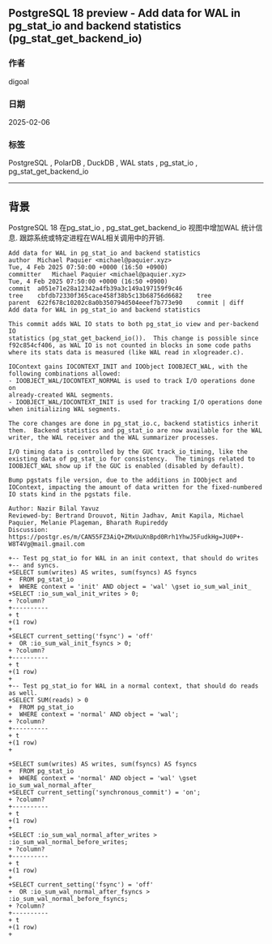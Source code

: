 ## PostgreSQL 18 preview - Add data for WAL in pg_stat_io and backend statistics (pg_stat_get_backend_io)    
                                                                               
### 作者                                                        
digoal                                                               
                                                            
### 日期                                                                         
2025-02-06                                                               
                                                                        
### 标签                                                                      
PostgreSQL , PolarDB , DuckDB , WAL stats , pg_stat_io , pg_stat_get_backend_io  
                                                                                 
----                                                             
                                                                     
## 背景     
PostgreSQL 18 在pg_stat_io , pg_stat_get_backend_io 视图中增加WAL 统计信息. 跟踪系统或特定进程在WAL相关调用中的开销.     
  
```  
Add data for WAL in pg_stat_io and backend statistics  
author	Michael Paquier <michael@paquier.xyz>	  
Tue, 4 Feb 2025 07:50:00 +0000 (16:50 +0900)  
committer	Michael Paquier <michael@paquier.xyz>	  
Tue, 4 Feb 2025 07:50:00 +0000 (16:50 +0900)  
commit	a051e71e28a12342a4fb39a3c149a197159f9c46  
tree	cbfdb72330f365cace458f38b5c13b68756d6682	tree  
parent	622f678c10202c8a0b350794d504eeef7b773e90	commit | diff  
Add data for WAL in pg_stat_io and backend statistics  
  
This commit adds WAL IO stats to both pg_stat_io view and per-backend IO  
statistics (pg_stat_get_backend_io()).  This change is possible since  
f92c854cf406, as WAL IO is not counted in blocks in some code paths  
where its stats data is measured (like WAL read in xlogreader.c).  
  
IOContext gains IOCONTEXT_INIT and IOObject IOOBJECT_WAL, with the  
following combinations allowed:  
- IOOBJECT_WAL/IOCONTEXT_NORMAL is used to track I/O operations done on  
already-created WAL segments.  
- IOOBJECT_WAL/IOCONTEXT_INIT is used for tracking I/O operations done  
when initializing WAL segments.  
  
The core changes are done in pg_stat_io.c, backend statistics inherit  
them.  Backend statistics and pg_stat_io are now available for the WAL  
writer, the WAL receiver and the WAL summarizer processes.  
  
I/O timing data is controlled by the GUC track_io_timing, like the  
existing data of pg_stat_io for consistency.  The timings related to  
IOOBJECT_WAL show up if the GUC is enabled (disabled by default).  
  
Bump pgstats file version, due to the additions in IOObject and  
IOContext, impacting the amount of data written for the fixed-numbered  
IO stats kind in the pgstats file.  
  
Author: Nazir Bilal Yavuz  
Reviewed-by: Bertrand Drouvot, Nitin Jadhav, Amit Kapila, Michael  
Paquier, Melanie Plageman, Bharath Rupireddy  
Discussion: https://postgr.es/m/CAN55FZ3AiQ+ZMxUuXnBpd0Rrh1YhwJ5FudkHg=JU0P+-W8T4Vg@mail.gmail.com  
```   
  
```  
+-- Test pg_stat_io for WAL in an init context, that should do writes  
+-- and syncs.  
+SELECT sum(writes) AS writes, sum(fsyncs) AS fsyncs  
+  FROM pg_stat_io  
+  WHERE context = 'init' AND object = 'wal' \gset io_sum_wal_init_  
+SELECT :io_sum_wal_init_writes > 0;  
+ ?column?   
+----------  
+ t  
+(1 row)  
+  
+SELECT current_setting('fsync') = 'off'  
+  OR :io_sum_wal_init_fsyncs > 0;  
+ ?column?   
+----------  
+ t  
+(1 row)  
+  
+-- Test pg_stat_io for WAL in a normal context, that should do reads as well.  
+SELECT SUM(reads) > 0  
+  FROM pg_stat_io  
+  WHERE context = 'normal' AND object = 'wal';  
+ ?column?   
+----------  
+ t  
+(1 row)  
+  
  
+SELECT sum(writes) AS writes, sum(fsyncs) AS fsyncs  
+  FROM pg_stat_io  
+  WHERE context = 'normal' AND object = 'wal' \gset io_sum_wal_normal_after_  
+SELECT current_setting('synchronous_commit') = 'on';  
+ ?column?   
+----------  
+ t  
+(1 row)  
+  
+SELECT :io_sum_wal_normal_after_writes > :io_sum_wal_normal_before_writes;  
+ ?column?   
+----------  
+ t  
+(1 row)  
+  
+SELECT current_setting('fsync') = 'off'  
+  OR :io_sum_wal_normal_after_fsyncs > :io_sum_wal_normal_before_fsyncs;  
+ ?column?   
+----------  
+ t  
+(1 row)  
+  
```  
  
